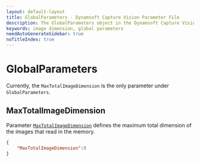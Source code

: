 ```yaml
---
layout: default-layout
title: GlobalParameters - Dynamsoft Capture Vision Parameter File
description: The GlobalParameters object in the Dynamsoft Capture Vision Parameter File defines the global parameters.
keywords: image dimension, global parameters
needAutoGenerateSidebar: true
noTitleIndex: true
---
```


# GlobalParameters

Currently, the `MaxTotalImageDimension` is the only parameter under `GlobalParameters`.

## MaxTotalImageDimension

Parameter [`MaxTotalImageDimension`](../../reference/global-parameter/max-total-image-dimension.md) defines the maximum total dimension of the images that read in the memory.

```json
{
    "MaxTotalImageDimension":0
}
```
